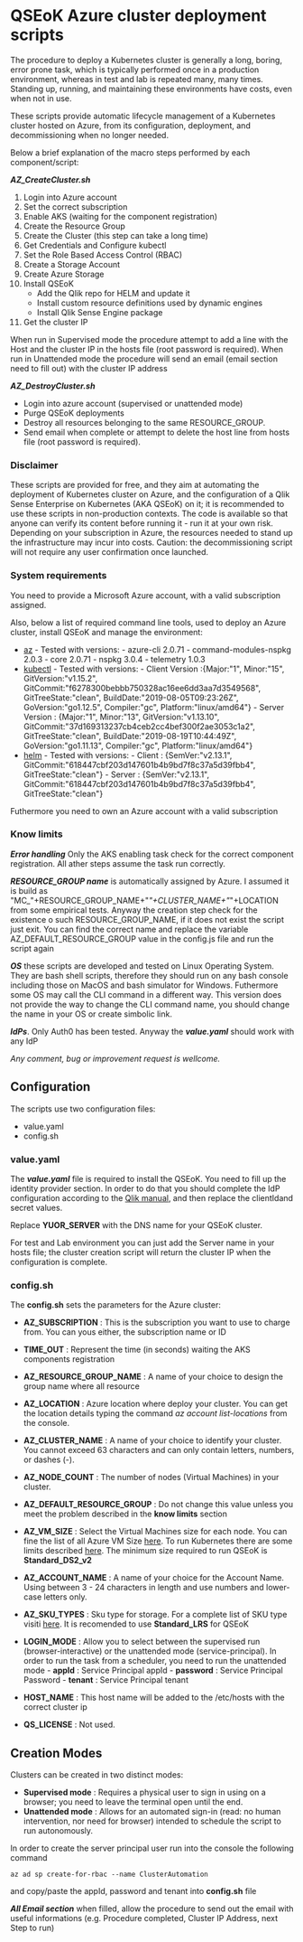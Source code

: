 # QSEoK Azure cluster deployment scripts

The procedure to deploy a Kubernetes cluster is generally a long, boring, error prone task, which is typically performed once in a production environment, whereas in test and lab is repeated many, many times. Standing up, running, and maintaining these environments have costs, even when not in use. 

These scripts provide automatic lifecycle management of a Kubernetes cluster hosted on Azure, from its configuration, deployment, and decommissioning when no longer needed. 

Below a brief explanation of the macro steps performed by each component/script:

***AZ_CreateCluster.sh***
1. Login into Azure account
2. Set the correct subscription
3. Enable AKS (waiting for the component registration)
4. Create the Resource Group
5. Create the Cluster (this step can take a long time)
6. Get Credentials and Configure kubectl
7. Set the Role Based Access Control (RBAC)
8. Create a Storage Account
9. Create Azure Storage
10. Install QSEoK
      - Add the Qlik repo for HELM and update it
      - Install custom resource definitions used by dynamic engines
      - Install Qlik Sense Engine package
11. Get the cluster IP

When run in Supervised mode the procedure attempt to add a line with the Host and the cluster IP in the hosts file (root password is required).
When run in Unattended mode the procedure will send an email (email section need to fill out) with the cluster IP address

***AZ_DestroyCluster.sh***
- Login into azure account (supervised or unattended mode)
- Purge QSEoK deployments
- Destroy all resources belonging to the same RESOURCE_GROUP.
- Send email when complete or attempt to delete the host line from hosts file (root password is required).

### Disclaimer
These scripts are provided for free, and they aim at automating the deployment of Kubernetes cluster on Azure, and the configuration of a Qlik Sense Enterprise on Kubernetes (AKA QSEoK) on it; it is recommended to use these scripts in non-production contexts. 
The code is available so that anyone can verify its content before running it - run  it at your own risk. Depending on your subscription in Azure, the resources needed to stand up the infrastructure may incur into costs. Caution: the decommissioning script will not require any user confirmation once launched.

### System requirements
You need to provide a Microsoft Azure account, with a valid subscription assigned.

Also, below a list of required command line tools, used to deploy an Azure cluster, install QSEoK and manage the environment:

 - [az](https://docs.microsoft.com/it-it/cli/azure/install-azure-cli?view=azure-cli-latest) 
       - Tested with versions:
             - azure-cli 2.0.71
             - command-modules-nspkg 2.0.3
             - core 2.0.71
             - nspkg 3.0.4
             - telemetry 1.0.3
 - [kubectl](https://kubernetes.io/docs/tasks/tools/install-kubectl/)
       - Tested with versions:
             - Client Version :{Major:"1", Minor:"15", GitVersion:"v1.15.2", GitCommit:"f6278300bebbb750328ac16ee6dd3aa7d3549568", GitTreeState:"clean", BuildDate:"2019-08-05T09:23:26Z", GoVersion:"go1.12.5", Compiler:"gc", Platform:"linux/amd64"}
             - Server Version : {Major:"1", Minor:"13", GitVersion:"v1.13.10", GitCommit:"37d169313237cb4ceb2cc4bef300f2ae3053c1a2", GitTreeState:"clean", BuildDate:"2019-08-19T10:44:49Z", GoVersion:"go1.11.13", Compiler:"gc", Platform:"linux/amd64"}
 - [helm](https://github.com/helm/helm)
       - Tested with versions:
             - Client : {SemVer:"v2.13.1", GitCommit:"618447cbf203d147601b4b9bd7f8c37a5d39fbb4", GitTreeState:"clean"}
             - Server : {SemVer:"v2.13.1", GitCommit:"618447cbf203d147601b4b9bd7f8c37a5d39fbb4", GitTreeState:"clean"}
 
 Futhermore you need to own an Azure account with a valid subscription

### Know limits
***Error handling*** Only the AKS enabling task check for the correct component registration. All ather steps assume the task run correctly.

***RESOURCE_GROUP name*** is automatically assigned by Azure. I assumed it is build as "MC_"+RESOURCE_GROUP_NAME+"_"+CLUSTER_NAME+"_"+LOCATION from some empirical tests. Anyway the creation step check for the existence o such RESOURCE_GROUP_NAME, if it does not exist the script just exit. You can find the correct name and replace the variable AZ_DEFAULT_RESOURCE_GROUP value in the config.js file and run the script again

***OS*** these scripts are developed and tested on Linux Operating System. They are bash shell scripts, therefore they should run on any bash console including those on MacOS and bash simulator for Windows. Futhermore some OS may call the CLI command in a different way. This version does not provide the way to change the CLI command name, you should change the name in your OS or create simbolic link.

***IdPs***. Only Auth0 has been tested. Anyway the ***value.yaml*** should work with any IdP

*Any comment, bug or improvement request is wellcome.*

## Configuration
The scripts use two configuration files:
- value.yaml
- config.sh

### value.yaml
The ***value.yaml*** file is required to install the QSEoK. 
You need to fill up the identity provider section. In order to do that you should complete the IdP configuration according to the [Qlik manual]( https://help.qlik.com/en-US/sense/June2019/Subsystems/PlanningQlikSenseDeployments/Content/Sense_Deployment/auth0-setup.htm), and then replace the clientIdand secret values. 

Replace **YUOR_SERVER** with the DNS name for your QSEoK cluster. 

For test and Lab environment you can just add the Server name in your hosts file; the cluster creation script will return the cluster IP when the configuration is complete.

### config.sh
The **config.sh** sets the parameters for the Azure cluster:
- **AZ_SUBSCRIPTION** : This is the subscription you want to use to charge from. You can yous either, the subscription name or ID
- **TIME_OUT** : Represent the time (in seconds) waiting the AKS components registration
- **AZ_RESOURCE_GROUP_NAME** : A name of your choice to design the group name where all resource 
- **AZ_LOCATION** : Azure location where deploy your cluster. You can get the location details typing the command  *az account list-locations*  from the console. 
- **AZ_CLUSTER_NAME** : A name of your choice to identify your cluster. You cannot exceed 63 characters and can only contain letters, numbers, or dashes (-).
- **AZ_NODE_COUNT** : The number of nodes (Virtual Machines) in your cluster.
- **AZ_DEFAULT_RESOURCE_GROUP** : Do not change this value unless you meet the problem described in the **know limits** section
- **AZ_VM_SIZE** : Select the Virtual Machines size for each node. You can fine the list of all Azure VM Size [here](https://docs.microsoft.com/it-it/azure/virtual-machines/windows/sizes-general). To run Kubernetes there are some limits described [here](https://docs.microsoft.com/en-us/azure/aks/quotas-skus-regions#restricted-vm-sizes). The minimum size required to run QSEoK is **Standard_DS2_v2**
- **AZ_ACCOUNT_NAME** : A name of your choice for the Account Name. Using between 3 - 24 characters in length and use numbers and lower-case letters only.
- **AZ_SKU_TYPES** :  Sku type for storage. For a complete list of SKU type visiti [here](https://docs.microsoft.com/en-us/rest/api/storagerp/srp_sku_types). It is recomended to use **Standard_LRS** for QSEoK
- **LOGIN_MODE** : Allow you to select between the supervised run (browser-interactive) or the unattended mode (service-principal). In order to run the task from a scheduler, you need to run the unattended mode
      - **appId** : Service Principal appId
      - **password** : Service Principal Password
      - **tenant** : Service Principal tenant
      
- **HOST_NAME** : This host name will be added to the /etc/hosts with the correct cluster ip
- **QS_LICENSE** : Not used.


## Creation Modes
Clusters can be created in two distinct modes: 
- **Supervised mode** : Requires a physical user to sign in using on a browser; you need to leave the terminal open until the end.
- **Unattended mode** :  Allows for an automated sign-in (read: no human intervention, nor need for browser) intended to schedule the script to run autonomously. 

In order to create the server principal user run into the console the following command


```
az ad sp create-for-rbac --name ClusterAutomation
```

and copy/paste the appId, password and tenant into **config.sh** file

***All Email section*** when filled, allow the procedure to send out the email with useful informations (e.g. Procedure completed, Cluster IP Address, next Step to run)
